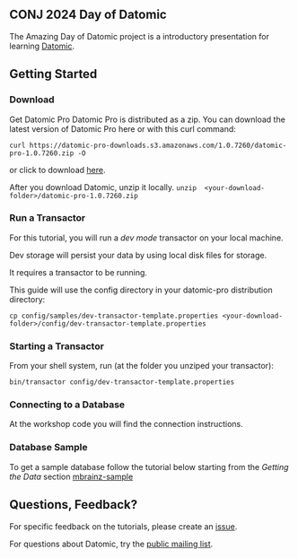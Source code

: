 ## CONJ 2024 Day of Datomic

The Amazing Day of Datomic project is a introductory presentation
for learning [Datomic](http://datomic.com).

## Getting Started

### Download 

Get Datomic Pro
Datomic Pro is distributed as a zip. You can download the latest version of Datomic Pro here or with this curl command:

```curl https://datomic-pro-downloads.s3.amazonaws.com/1.0.7260/datomic-pro-1.0.7260.zip -O```

or click to download [here](https://datomic-pro-downloads.s3.amazonaws.com/1.0.7260/datomic-pro-1.0.7260.zip).

  
After you download Datomic, unzip it locally. 
```unzip  <your-download-folder>/datomic-pro-1.0.7260.zip```

### Run a Transactor
For this tutorial, you will run a *dev mode* transactor on your local machine. 

Dev storage will persist your data by using local disk files for storage. 

It requires a transactor to be running.

This guide will use the config directory in your datomic-pro distribution directory:

```cp config/samples/dev-transactor-template.properties <your-download-folder>/config/dev-transactor-template.properties```

### Starting a Transactor
From your shell system, run (at the folder you unziped your transactor):

```bin/transactor config/dev-transactor-template.properties```

### Connecting to a Database
At the workshop code you will find the connection instructions.

### Database Sample
To get a sample database follow the tutorial below starting from the *Getting the Data* section
[mbrainz-sample](https://github.com/Datomic/mbrainz-sample)

## Questions, Feedback?

For specific feedback on the tutorials, please create an
[issue](https://github.com/Datomic/day-of-datomic/issues).

For questions about Datomic, try the [public mailing
list](http://groups.google.com/group/datomic).
